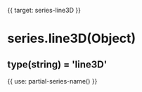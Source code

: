 {{ target: series-line3D }}

# series.line3D(Object)

## type(string) = 'line3D'

{{ use: partial-series-name() }}
